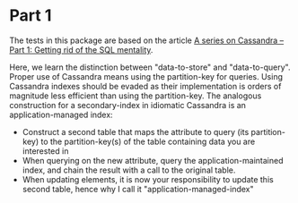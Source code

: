 # Part 1

The tests in this package are based on the article [A series on Cassandra – Part 1: Getting rid of the SQL mentality](http://outworkers.com/blog/post/a-series-on-cassandra-part-1-getting-rid-of-the-sql-mentality).

Here, we learn the distinction between "data-to-store" and "data-to-query". Proper use of Cassandra means using the partition-key for queries. Using Cassandra indexes should be evaded as their implementation is orders of magnitude less efficient than using the partition-key. The analogous construction for a secondary-index in idiomatic Cassandra is an application-managed index:

- Construct a second table that maps the attribute to query (its partition-key) to the partition-key(s) of the table containing data you are interested in
- When querying on the new attribute, query the application-maintained index, and chain the result with a call to the original table.
- When updating elements, it is now your responsibility to update this second table, hence why I call it "application-managed-index"